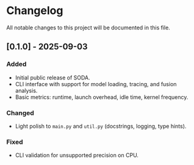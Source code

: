 # Changelog

All notable changes to this project will be documented in this file.

## [0.1.0] - 2025-09-03
### Added
- Initial public release of SODA.
- CLI interface with support for model loading, tracing, and fusion analysis.
- Basic metrics: runtime, launch overhead, idle time, kernel frequency.

### Changed
- Light polish to `main.py` and `util.py` (docstrings, logging, type hints).

### Fixed
- CLI validation for unsupported precision on CPU.